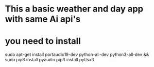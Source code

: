 # This a basic weather and day app with same Ai api's
# you need to install  
sudo apt-get install portaudio19-dev python-all-dev python3-all-dev && sudo pip3 install pyaudio
pip3 install pyttsx3